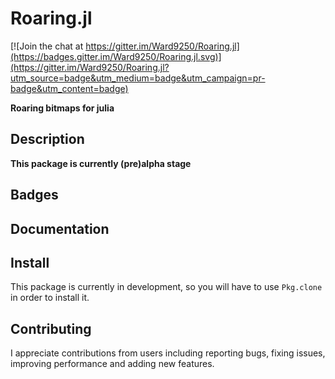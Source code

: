# Roaring.jl

[![Join the chat at https://gitter.im/Ward9250/Roaring.jl](https://badges.gitter.im/Ward9250/Roaring.jl.svg)](https://gitter.im/Ward9250/Roaring.jl?utm_source=badge&utm_medium=badge&utm_campaign=pr-badge&utm_content=badge)

**Roaring bitmaps for julia**

## Description

**This package is currently (pre)alpha stage**

## Badges

## Documentation

## Install

This package is currently in development, so you will have to use
`Pkg.clone` in order to install it.


## Contributing

I appreciate contributions from users including reporting bugs, fixing issues,
improving performance and adding new features.
